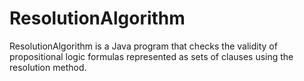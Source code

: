 # ResolutionAlgorithm
ResolutionAlgorithm is a Java program that checks the validity of propositional logic formulas represented as sets of clauses using the resolution method.
